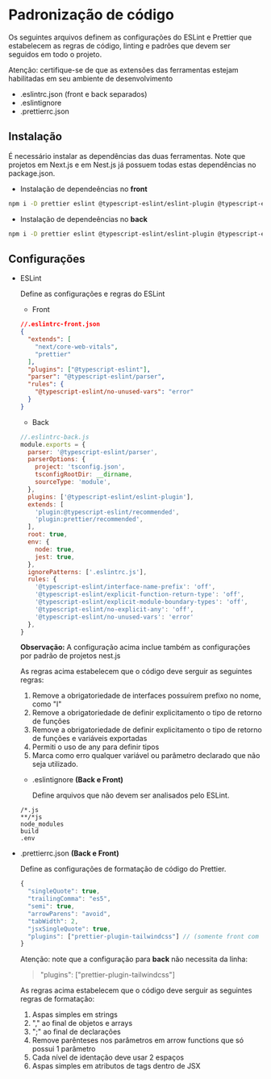
# Padronização de código

Os seguintes arquivos definem as configurações do ESLint e Prettier que estabelecem as regras de código, 
linting e padrões que devem ser seguidos em todo o projeto.

Atenção: certifique-se de que as extensões das ferramentas estejam habilitadas em seu ambiente de desenvolvimento

- .eslintrc.json (front e back separados)
- .eslintignore
- .prettierrc.json

## Instalação

É necessário instalar as dependências das duas ferramentas. Note que projetos em Next.js e em Nest.js 
já possuem todas estas dependências no package.json.

- Instalação de dependeências no **front**
```bash
npm i -D prettier eslint @typescript-eslint/eslint-plugin @typescript-eslint/parser eslint-config-prettier prettier-plugin-tailwind-css
```

- Instalação de dependeências no **back**
```bash
npm i -D prettier eslint @typescript-eslint/eslint-plugin @typescript-eslint/parser eslint-config-prettier eslint-plugin-prettier
```
## Configurações
- ESLint

  Define as configurações e regras do ESLint
  * Front
  ```json
  //.eslintrc-front.json
  {
    "extends": [
      "next/core-web-vitals",
      "prettier"
    ],
    "plugins": ["@typescript-eslint"],
    "parser": "@typescript-eslint/parser",
    "rules": {
      "@typescript-eslint/no-unused-vars": "error" 
    }
  }
  ```
  * Back
  ```js
  //.eslintrc-back.js
  module.exports = {
    parser: '@typescript-eslint/parser',
    parserOptions: {
      project: 'tsconfig.json',
      tsconfigRootDir: __dirname,
      sourceType: 'module',
    },
    plugins: ['@typescript-eslint/eslint-plugin'],
    extends: [
      'plugin:@typescript-eslint/recommended',
      'plugin:prettier/recommended',
    ],
    root: true,
    env: {
      node: true,
      jest: true,
    },
    ignorePatterns: ['.eslintrc.js'],
    rules: {
      '@typescript-eslint/interface-name-prefix': 'off',
      '@typescript-eslint/explicit-function-return-type': 'off',
      '@typescript-eslint/explicit-module-boundary-types': 'off',
      '@typescript-eslint/no-explicit-any': 'off',
      '@typescript-eslint/no-unused-vars': 'error'
    },
  }
  ```
  **Observação:** A configuração acima inclue também as configurações por padrão de projetos nest.js

  As regras acima estabelecem que o código deve serguir as seguintes regras:
    1. Remove a obrigatoriedade de interfaces possuírem prefixo no nome, como "I"
    2. Remove a obrigatoriedade de definir explicitamento o tipo de retorno de funções
    3. Remove a obrigatoriedade de definir explicitamento o tipo de retorno de funções e variáveis exportadas
    4. Permiti o uso de any para definir tipos
    5. Marca como erro qualquer variável ou parâmetro declarado que não seja utilizado.

  * .eslintignore **(Back e Front)**

    Define arquivos que não devem ser analisados pelo ESLint.
  ```
  /*.js
  **/*js
  node_modules
  build
  .env
  ```

- .prettierrc.json **(Back e Front)**

  Define as configurações de formatação de código do Prettier.
  ```js
  {
    "singleQuote": true,
    "trailingComma": "es5",
    "semi": true,
    "arrowParens": "avoid",
    "tabWidth": 2,
    "jsxSingleQuote": true,
    "plugins": ["prettier-plugin-tailwindcss"] // (somente front com tailwindcss)
  }
  ```
  Atenção: note que a configuração para **back** não necessita da linha:
    > "plugins": ["prettier-plugin-tailwindcss"]
    
  As regras acima estabelecem que o código deve serguir as seguintes regras de formatação:
    1. Aspas simples em strings
    2. "," ao final de objetos e arrays
    3. ";" ao final de declarações
    4. Remove parênteses nos parâmetros em arrow functions que só possui 1 parâmetro 
    5. Cada nível de identação deve usar 2 espaços
    6. Aspas simples em atributos de tags dentro de JSX